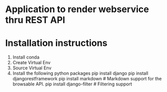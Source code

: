 # Application to render webservice thru REST API

# Installation instructions

1. Install conda
2. Create Virtual Env
3. Source Virtual Env
4. Install the following python packages
pip install django
pip install djangorestframework
pip install markdown       # Markdown support for the browsable API.
pip install django-filter  # Filtering support
